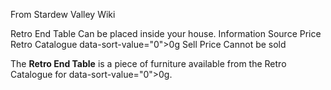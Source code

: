 From Stardew Valley Wiki

Retro End Table Can be placed inside your house. Information Source Price Retro Catalogue data-sort-value="0"&gt;0g Sell Price Cannot be sold

The **Retro End Table** is a piece of furniture available from the Retro Catalogue for data-sort-value="0"&gt;0g.